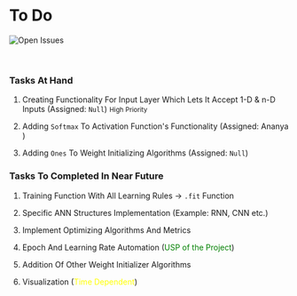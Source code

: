 # **To Do**
![Open Issues](https://img.shields.io/badge/Tasks-Team_Record_For_Handling_Issues-brightgreen?style=for-the-badge)

<br>

### **Tasks At Hand** 

1. Creating Functionality For Input Layer Which Lets It Accept 1-D & n-D Inputs (Assigned: `Null`) 
<small>High Priority</small>

2. Adding `Softmax` To Activation Function's Functionality (Assigned: Ananya )

3. Adding `Ones` To Weight Initializing Algorithms (Assigned: `Null`)

### **Tasks To Completed In Near Future**

1. Training Function With All Learning Rules -> `.fit` Function

2. Specific ANN Structures Implementation (Example: RNN, CNN etc.)

3. Implement Optimizing Algorithms And Metrics

4. Epoch And Learning Rate Automation (<span style="color:green;">USP of the Project</span>)

5. Addition Of Other Weight Initializer Algorithms

6. Visualization (<span style="color:yellow;">Time Dependent</span>)
